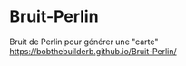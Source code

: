 # Bruit-Perlin
Bruit de Perlin pour générer une "carte"
https://bobthebuilderb.github.io/Bruit-Perlin/
